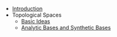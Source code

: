 * [Introduction](/)
* Topological Spaces
  * [Basic Ideas](notes/basic-ideas.md)
  * [Analytic Bases and Synthetic Bases](notes/bases.md)